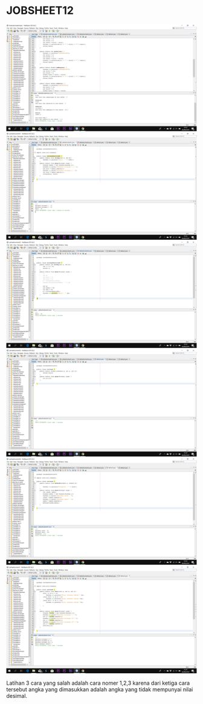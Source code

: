# JOBSHEET12
![Alt Teks](https://github.com/Richmondjanusrafiiaryanto/JOBSHEET12/blob/master/Screenshot%20(398).png)
![Alt Teks](https://github.com/Richmondjanusrafiiaryanto/JOBSHEET12/blob/master/Screenshot%20(399).png)
![Alt Teks](https://github.com/Richmondjanusrafiiaryanto/JOBSHEET12/blob/master/Screenshot%20(400).png)
![Alt Teks](https://github.com/Richmondjanusrafiiaryanto/JOBSHEET12/blob/master/Screenshot%20(401).png)
![Alt Teks](https://github.com/Richmondjanusrafiiaryanto/JOBSHEET12/blob/master/Screenshot%20(402).png)
![Alt Teks](https://github.com/Richmondjanusrafiiaryanto/JOBSHEET12/blob/master/Screenshot%20(403).png)

Latihan 3 
cara yang salah adalah cara nomer 1,2,3 karena dari ketiga cara tersebut angka yang dimasukkan adalah angka yang tidak mempunyai nilai desimal.
